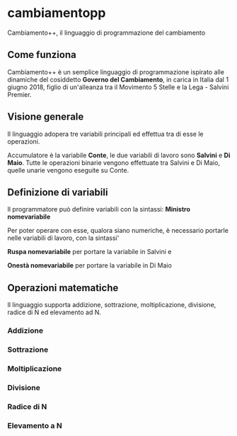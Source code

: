 # cambiamentopp
Cambiamento++, il linguaggio di programmazione del cambiamento

## Come funziona
Cambiamento++ è un semplice linguaggio di programmazione ispirato alle dinamiche del cosiddetto **Governo del Cambiamento**, in carica in Italia dal 1 giugno 2018, figlio di un'alleanza tra il Movimento 5 Stelle e la Lega - Salvini Premier.

## Visione generale

Il linguaggio adopera tre variabili principali ed effettua tra di esse le operazioni.

Accumulatore è la variabile **Conte**, le due variabili di lavoro sono **Salvini** e **Di Maio**. Tutte le operazioni binarie 
vengono effettuate tra Salvini e Di Maio, quelle unarie vengono eseguite su Conte.

## Definizione di variabili
Il programmatore può definire variabili con la sintassi:
**Ministro nomevariabile**

Per poter operare con esse, qualora siano numeriche, è necessario portarle nelle variabili di lavoro, con la sintassi'

**Ruspa nomevariabile** per portare la variabile in Salvini e 

**Onestà nomevariabile** per portare la variabile in Di Maio

## Operazioni matematiche

Il linguaggio supporta addizione, sottrazione, moltiplicazione, divisione, radice di N ed elevamento ad N.

### Addizione

### Sottrazione

### Moltiplicazione

### Divisione

### Radice di N

### Elevamento a N
